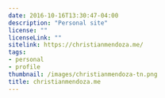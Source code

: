 ```yaml
---
date: 2016-10-16T13:30:47-04:00
description: "Personal site"
license: ""
licenseLink: ""
sitelink: https://christianmendoza.me/
tags:
- personal
- profile
thumbnail: /images/christianmendoza-tn.png
title: christianmendoza.me
---
```

